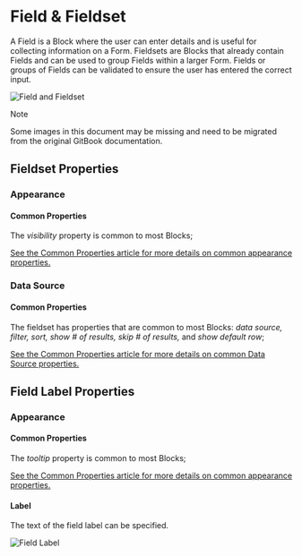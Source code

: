 # Field & Fieldset

A Field is a Block where the user can enter details and is useful for collecting information on a Form. Fieldsets are Blocks that already contain Fields and can be used to group Fields within a larger Form. Fields or groups of Fields can be validated to ensure the user has entered the correct input.

![Field and Fieldset](../images/Fieldset2-3.png)

> [!NOTE]
> Some images in this document may be missing and need to be migrated from the original GitBook documentation.

## Fieldset Properties

### Appearance

#### Common Properties&#x20;

The _visibility_ property is common to most Blocks;

[See the Common Properties article for more details on common appearance properties.](../common-properties.md#appearance)

### Data Source

#### Common Properties&#x20;

The fieldset has properties that are common to most Blocks: _data source, filter, sort, show # of results, skip # of results,_ and _show default row_;

[See the Common Properties article for more details on common Data Source properties.](../common-properties.md#data-source)

## Field Label Properties

### Appearance

#### Common Properties

The _tooltip_ property is common to most Blocks;

[See the Common Properties article for more details on common appearance properties.](../common-properties.md#appearance)

#### Label

The text of the field label can be specified.

![Field Label](../images/Field2.png)
